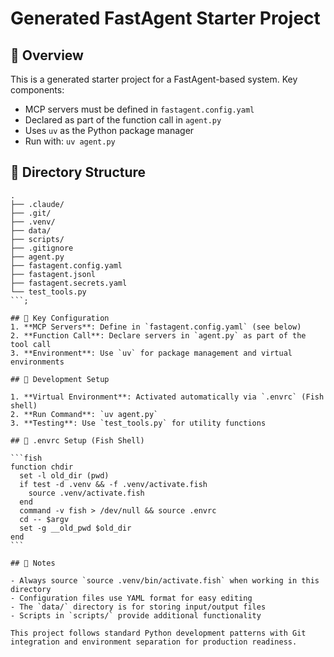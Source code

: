 # Generated FastAgent Starter Project

## 📌 Overview

This is a generated starter project for a FastAgent-based system. Key components:

- MCP servers must be defined in `fastagent.config.yaml`
- Declared as part of the function call in `agent.py`
- Uses `uv` as the Python package manager
- Run with: `uv agent.py`

## 📁 Directory Structure

````
.
├── .claude/
├── .git/
├── .venv/
├── data/
├── scripts/
├── .gitignore
├── agent.py
├── fastagent.config.yaml
├── fastagent.jsonl
├── fastagent.secrets.yaml
└── test_tools.py
```;

## 📌 Key Configuration
1. **MCP Servers**: Define in `fastagent.config.yaml` (see below)
2. **Function Call**: Declare servers in `agent.py` as part of the tool call
3. **Environment**: Use `uv` for package management and virtual environments

## 📌 Development Setup

1. **Virtual Environment**: Activated automatically via `.envrc` (Fish shell)
2. **Run Command**: `uv agent.py`
3. **Testing**: Use `test_tools.py` for utility functions

## 📌 .envrc Setup (Fish Shell)

```fish
function chdir
  set -l old_dir (pwd)
  if test -d .venv && -f .venv/activate.fish
    source .venv/activate.fish
  end
  command -v fish > /dev/null && source .envrc
  cd -- $argv
  set -g __old_pwd $old_dir
end
```

## 📌 Notes

- Always source `source .venv/bin/activate.fish` when working in this directory
- Configuration files use YAML format for easy editing
- The `data/` directory is for storing input/output files
- Scripts in `scripts/` provide additional functionality

This project follows standard Python development patterns with Git integration and environment separation for production readiness.
````

